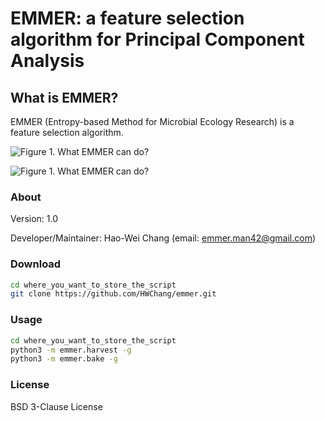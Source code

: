 # EMMER: a feature selection algorithm for Principal Component Analysis

## What is EMMER?

EMMER (Entropy-based Method for Microbial Ecology Research) is a feature selection algorithm.


![Figure 1. What EMMER can do?](https://drive.google.com/file/d/1m2O658NZMInmYYlyI9AdUuz2hbg14U6X/view?usp=sharing)

![Figure 1. What EMMER can do?](https://drive.google.com/uc?id=1m2O658NZMInmYYlyI9AdUuz2hbg14U6X)



### About
Version: 1.0

Developer/Maintainer: Hao-Wei Chang (email: emmer.man42@gmail.com)


### Download
```bash
cd where_you_want_to_store_the_script
git clone https://github.com/HWChang/emmer.git
```


### Usage
```bash
cd where_you_want_to_store_the_script
python3 -m emmer.harvest -g
python3 -m emmer.bake -g
```


### License
BSD 3-Clause License
